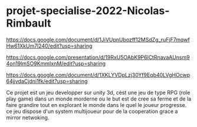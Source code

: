 # projet-specialise-2022-Nicolas-Rimbault

https://docs.google.com/document/d/1JiVUpnUbozff12MSdZg_ruFjF7mqwfHw61XkUm7l240/edit?usp=sharing

https://docs.google.com/presentation/d/19RxU5OAbK9P6lCtRnavaAUnsm94on19lmSO9KmmIxnM/edit?usp=sharing

https://docs.google.com/document/d/1XKLYVDpLzj30Yf9Eqb40LVgHOcwp64jjvdaCjdni1fk/edit?usp=sharing

Ce projet est un jeu developper sur unity 3d, cèst une jeu de type RPG (role play game) dans un monde morderne ou le but est de cree sa ferme et de la faire grandire tout en explorant le monde dans le quel le joueur progresse. ce jeu dispose d'un system multijoueur pour de la cooperation grace a mirror netwoking.
